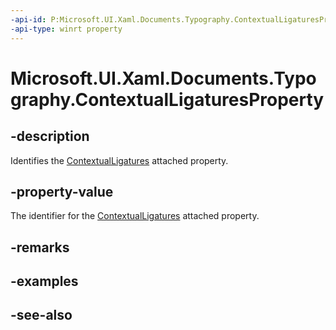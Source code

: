 ```yaml
---
-api-id: P:Microsoft.UI.Xaml.Documents.Typography.ContextualLigaturesProperty
-api-type: winrt property
---
```


<!-- Property syntax
public Windows.UI.Xaml.DependencyProperty ContextualLigaturesProperty { get; }
-->

# Microsoft.UI.Xaml.Documents.Typography.ContextualLigaturesProperty

## -description
Identifies the [ContextualLigatures](/windows/winui/api/microsoft.ui.xaml.documents.typography#xaml-attached-properties) attached property.

## -property-value
The identifier for the [ContextualLigatures](/windows/winui/api/microsoft.ui.xaml.documents.typography#xaml-attached-properties) attached property.

## -remarks

## -examples

## -see-also
